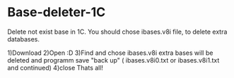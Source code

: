 # Base-deleter-1C
Delete not exist base in 1C. You should chose ibases.v8i file, to delete extra databases.

1)Download
2)Open :D
3)Find and chose ibases.v8i
extra bases will be deleted and programm save "back up" ( ibases.v8i0.txt or ibases.v8i1.txt and continued)
4)close
Thats all!

